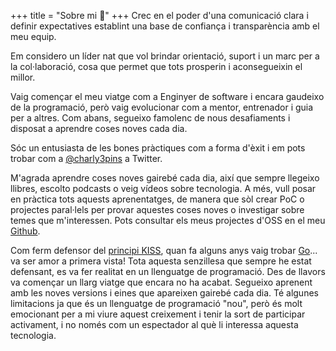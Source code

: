 +++
title = "Sobre mi 👋"
+++
Crec en el poder d'una comunicació clara i definir expectatives establint una base de confiança i transparència amb el meu equip.

Em considero un líder nat que vol brindar orientació, suport i un marc per a la col·laboració, cosa que permet que tots prosperin i aconsegueixin el millor.

Vaig començar el meu viatge com a Enginyer de software i encara gaudeixo de la programació, però vaig evolucionar com a mentor, entrenador i guia per a altres. Com abans, segueixo famolenc de nous desafiaments i disposat a aprendre coses noves cada dia.

Sóc un entusiasta de les bones pràctiques com a forma d'èxit i em pots trobar com a [@charly3pins](https://twitter.com/charly3pins) a Twitter.

M'agrada aprendre coses noves gairebé cada dia, així que sempre llegeixo llibres, escolto podcasts o veig vídeos sobre tecnologia. A més, vull posar en pràctica tots aquests aprenentatges, de manera que sòl crear PoC o projectes paral·lels per provar aquestes coses noves o investigar sobre temes que m'interessen. Pots consultar els meus projectes d'OSS en el meu [Github](https://github.com/charly3pins).

Com ferm defensor del [principi KISS](https://ca.wikipedia.org/wiki/Principi_KISS), quan fa alguns anys vaig trobar [Go](https://golang.org/)... va ser amor a primera vista! Tota aquesta senzillesa que sempre he estat defensant, es va fer realitat en un llenguatge de programació. Des de llavors va començar un llarg viatge que encara no ha acabat. Segueixo aprenent amb les noves versions i eines que apareixen gairebé cada dia. Té algunes limitacions ja que és un llenguatge de programació "nou", però és molt emocionant per a mi viure aquest creixement i tenir la sort de participar activament, i no només com un espectador al què li interessa aquesta tecnologia.
